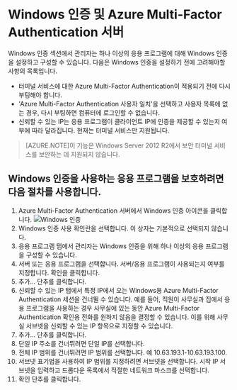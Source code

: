 <properties 
	pageTitle="Windows 인증 및 Azure Multi-Factor Authentication 서버"
	description="Windows 인증 및 Azure Multi-Factor Authentication을 배포하는 데 도움이 되는 Azure Multi-Factor Authentication 페이지입니다."
	services="multi-factor-authentication"
	documentationCenter=""
	authors="kgremban"
	manager="femila"
	editor="curtand"/>

<tags
	ms.service="multi-factor-authentication"
	ms.workload="identity"
	ms.tgt_pltfrm="na"
	ms.devlang="na"
	ms.topic="get-started-article"
	ms.date="08/04/2016"
	ms.author="kgremban"/>

# Windows 인증 및 Azure Multi-Factor Authentication 서버

Windows 인증 섹션에서 관리자는 하나 이상의 응용 프로그램에 대해 Windows 인증을 설정하고 구성할 수 있습니다. 다음은 Windows 인증을 설정하기 전에 고려해야할 사항의 목록입니다.

-  터미널 서비스에 대한 Azure Multi-Factor Authentication이 적용되기 전에 다시 부팅해야 합니다.
-  'Azure Multi-Factor Authentication 사용자 일치'을 선택하고 사용자 목록에 없는 경우, 다시 부팅하면 컴퓨터에 로그인할 수 없습니다.
-  신뢰할 수 있는 IP는 응용 프로그램이 클라이언트 IP에 인증을 제공할 수 있는지 여부에 따라 달라집니다. 현재는 터미널 서비스만 지원됩니다.







>[AZURE.NOTE]이 기능은 Windows Server 2012 R2에서 보안 터미널 서비스를 보안하는 데 지원되지 않습니다.




## Windows 인증을 사용하는 응용 프로그램을 보호하려면 다음 절차를 사용합니다.

1. Azure Multi-Factor Authentication 서버에서 Windows 인증 아이콘을 클릭합니다. ![Windows 인증](./media/multi-factor-authentication-get-started-server-windows/windowsauth.png)
2. Windows 인증 사용 확인란을 선택합니다. 이 상자는 기본적으로 선택되지 않습니다.
3. 응용 프로그램 탭에서 관리자는 Windows 인증을 위해 하나 이상의 응용 프로그램을 구성할 수 있습니다.
4. 서버 또는 응용 프로그램을 선택합니다. 서버/응용 프로그램이 사용되는지 여부를 지정합니다. 확인을 클릭합니다.
5. 추가... 단추를 클릭합니다.
6. 신뢰할 수 있는 IP 탭에서 특정 IP에서 오는 Windows용 Azure Multi-Factor Authentication 세션을 건너뛸 수 있습니다. 예를 들어, 직원이 사무실과 집에서 응용 프로그램을 사용하는 경우 사무실에 있는 동안 Azure Multi-Factor Authentication 확인용 전화를 원하지 않음을 결정할 수 있습니다. 이를 위해 사무실 서브넷을 신뢰할 수 있는 IP 항목으로 지정할 수 있습니다.
7. 추가... 단추를 클릭합니다.
8. 단일 IP 주소를 건너뛰려면 단일 IP를 선택합니다.
9. 전체 IP 범위를 건너뛰려면 IP 범위를 선택합니다. 예 10.63.193.1-10.63.193.100.
10. 서브넷 표기법을 사용하여 IP 범위를 지정하려면 서브넷을 선택합니다. 시작 IP 서브넷을 입력하고 드롭다운 목록에서 적절한 네트워크 마스크를 선택합니다.
11. 확인 단추를 클릭합니다.

<!---HONumber=AcomDC_0921_2016-->